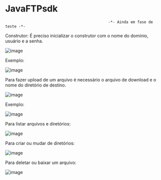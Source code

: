# JavaFTPsdk

                                                  -*- Ainda em fase de teste -*-

Construtor:
É preciso inicializar o construtor com o nome do domínio, usuário e a senha.

![image](https://user-images.githubusercontent.com/93064774/157133883-ea594aa0-2860-4bc3-b1c9-49aab88b17e3.png)

Exemplo:

![image](https://user-images.githubusercontent.com/93064774/157135111-276f042a-fb94-49dd-beb6-e57cab0a7267.png)

Para fazer upload de um arquivo é necessário o arquivo de download e o nome do diretório de destino.

![image](https://user-images.githubusercontent.com/93064774/157134341-20256b2b-e9c5-4fc5-8c7d-ad9883d199a3.png)


Exemplo:

![image](https://user-images.githubusercontent.com/93064774/157135304-04306b44-6002-4cac-b915-54b897193f34.png)

Para listar arquivos e diretórios:

![image](https://user-images.githubusercontent.com/93064774/157135443-33afc370-4fe7-4a06-b8c7-411801d3600d.png)

Para criar ou mudar de diretórios:

![image](https://user-images.githubusercontent.com/93064774/157135687-c0a4545a-b988-4edb-8420-46d971540e41.png)

Para deletar ou baixar um arquivo:

![image](https://user-images.githubusercontent.com/93064774/157135867-1ca3a47c-efaf-4d36-97c0-8c78ec6a500e.png)

